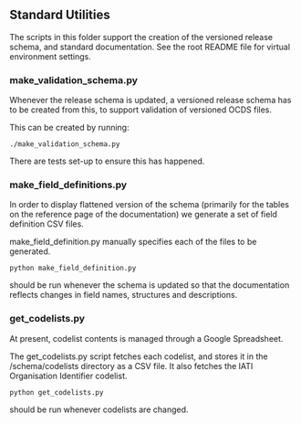 ## Standard Utilities

The scripts in this folder support the creation of the versioned release schema, and standard documentation. See the root README file for virtual environment settings. 

### make_validation_schema.py

Whenever the release schema is updated, a versioned release schema has to be created from this, to support validation of versioned OCDS files. 

This can be created by running:

````
./make_validation_schema.py
````

There are tests set-up to ensure this has happened. 

### make_field_definitions.py

In order to display flattened version of the schema (primarily for the tables on the reference page of the documentation) we generate a set of field definition CSV files. 

make_field_definition.py manually specifies each of the files to be generated.

````
python make_field_definition.py
````

should be run whenever the schema is updated so that the documentation reflects changes in field names, structures and descriptions.

### get_codelists.py

At present, codelist contents is managed through a Google Spreadsheet.

The get_codelists.py script fetches each codelist, and stores it in the /schema/codelists directory as a CSV file. It also fetches the IATI Organisation Identifier codelist.

````
python get_codelists.py
````

should be run whenever codelists are changed.
